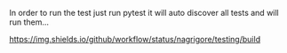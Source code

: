 In order to run the test just run pytest it will auto discover all tests and will run them...

https://img.shields.io/github/workflow/status/nagrigore/testing/build

